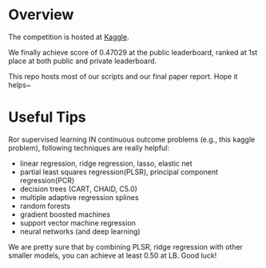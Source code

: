 # Overview

The competition is hosted at [Kaggle](https://www.kaggle.com/c/cs5785-fall18-final).

We finally achieve score of 0.47029 at the public leaderboard, ranked at 1st place at both public and private leaderboard. 

This repo hosts most of our scripts and our final paper report. Hope it helps~

# Useful Tips

Ror supervised learning IN continuous outcome problems (e.g., this kaggle problem), following techniques are really helpful:

- linear regression, ridge regression, lasso, elastic net
- partial least squares regression(PLSR), principal component regression(PCR)
- decision trees (CART, CHAID, C5.0)
- multiple adaptive regression splines
- random forests
- gradient boosted machines
- support vector machine regression
- neural networks (and deep learning)

We are pretty sure that by combining PLSR, ridge regression with other smaller models, you can achieve at least 0.50 at LB. Good luck!
